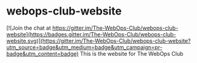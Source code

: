 # webops-club-website

[![Join the chat at https://gitter.im/The-WebOps-Club/webops-club-website](https://badges.gitter.im/The-WebOps-Club/webops-club-website.svg)](https://gitter.im/The-WebOps-Club/webops-club-website?utm_source=badge&utm_medium=badge&utm_campaign=pr-badge&utm_content=badge)
This is the website for The WebOps Club

